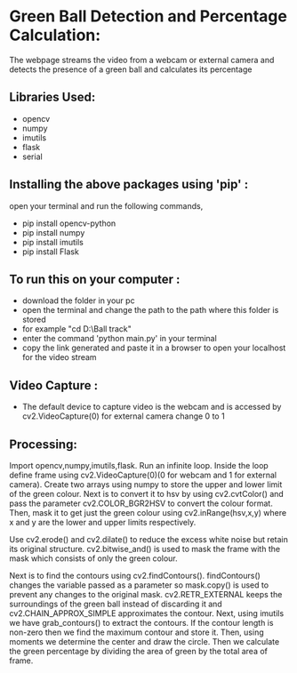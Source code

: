 # Green Ball Detection and Percentage Calculation:
The webpage streams the video from a webcam or external camera and detects the presence of a green ball and calculates its percentage

## Libraries Used:
* opencv
* numpy
* imutils
* flask
* serial

## Installing the above packages using 'pip' :
open your terminal and run the following commands,
* pip install opencv-python
* pip install numpy
* pip install imutils
* pip install Flask

## To run this on your computer :
* download the folder in your pc
* open the terminal and change the path to the path where this folder is stored 
* for example "cd D:\Ball track"
* enter the command 'python main.py' in your terminal
* copy the link generated and paste it in a browser to open your localhost for the video stream

## Video Capture :
* The default device to capture video is the webcam and is accessed by cv2.VideoCapture(0) for external camera change 0 to 1

## Processing:

Import opencv,numpy,imutils,flask. Run an infinite loop. Inside the loop define frame using cv2.VideoCapture(0)(0 for webcam and 1 for external camera). Create two arrays using numpy to store the upper and lower limit of the green colour. Next is to convert it to hsv by using cv2.cvtColor() and pass the parameter cv2.COLOR_BGR2HSV to convert the colour format. Then, mask it to get just the green colour using cv2.inRange(hsv,x,y) where x and y are the lower and upper limits respectively.

Use cv2.erode() and cv2.dilate() to reduce the excess white noise but retain its original structure. cv2.bitwise_and() is used to mask the frame with the mask which consists of only the green colour.

Next is to find the contours using cv2.findContours(). findContours() changes the variable passed as a parameter so mask.copy() is used to prevent any changes to the original mask. cv2.RETR_EXTERNAL keeps the surroundings of the green ball instead of discarding it and cv2.CHAIN_APPROX_SIMPLE approximates the contour. Next, using imutils we have grab_contours() to extract the contours. If the contour length is non-zero then we find the maximum contour and store it. Then, using moments we determine the center and draw the circle. Then we calculate the green percentage by dividing the area of green by the total area of frame. 
  
